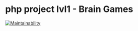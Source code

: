 # php project lvl1 - Brain Games

[![Maintainability](https://api.codeclimate.com/v1/badges/7961739c9f5c4e54c5ca/maintainability)](https://codeclimate.com/github/matveevsa/php-project-lvl1/maintainability)
